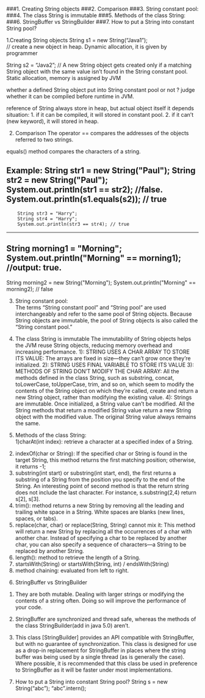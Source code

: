 ###1. Creating String objects 
###2. Comparison 
###3. String constant pool:  
###4. The class String is immutable 
###5. Methods of the class String:  
###6. StringBuffer vs StringBuilder 
###7. How to put a String into constant String pool? 
 
1.Creating String objects 
String s1 = new String(“Java1”);  
// create a new object in heap. Dynamic allocation, it is given by programmer 
 
String s2 = “Java2”; 
// A new String object gets created only if a matching String object with the same value isn’t found in the String constant pool. Static allocation, memory is assigned by JVM 
 
whether a defined String object put into String constant pool or not ? 
judge whether it can be compiled before runtime in JVM. 
 
reference of String always store in heap, but actual object itself it depends situation: 1. if it can be compiled, it will stored in constant pool. 2. if it can’t (new keyword), it will stored in heap. 
 
2. Comparison 
The operator == compares the addresses of the objects referred to two strings.  
 
equals() method compares the characters of a string. 
 
Example: 
String str1 = new String("Paul"); 
String str2 = new String("Paul"); 
System.out.println(str1 == str2); //false. 
System.out.println(s1.equals(s2)); // true 
-------------------------------------------------------- 
        String str3 = "Harry"; 
        String str4 = "Harry"; 
        System.out.println(str3 == str4); // true 
------------------------------------------------------ 
String morning1 = "Morning"; 
System.out.println("Morning" == morning1); //output: true.   
--------------------------------------------------------------- 
String morning2 = new String("Morning"); 
System.out.println("Morning" == morning2); // false 
 
3. String constant pool:  
The terms “String constant pool” and “String pool” are used interchangeably and refer to the same pool of String objects. Because String objects are immutable, the pool of String objects is also called the “String constant pool.” 
 
4. The class String is immutable 
The immutability of String objects helps the JVM reuse String objects, reducing memory overhead and increasing performance. 
1): STRING USES A CHAR ARRAY TO STORE ITS VALUE: The arrays are fixed in size—they can’t grow once they’re initialized. 
2): STRING USES FINAL VARIABLE TO STORE ITS VALUE 
3): METHODS OF STRING DON’T MODIFY THE CHAR ARRAY: All the methods defined in the class String, such as substring, concat, toLowerCase, toUpperCase, trim, and so on, which seem to modify the contents of the String object on which they’re called, create and return a new String object, rather than modifying the existing value. 
4): Strings are immutable. Once initialized, a String value can’t be modified. All the String methods that return a modified String value return a new String object with the modified value. The original String value always remains the same. 
 
5. Methods of the class String:  
1)charAt(int index): retrieve a character at a specified index of a String. 
2) indexOf(char or String): If the specified char or String is found in the target String, this method returns the first matching position; otherwise, it returns -1; 
3) substring(int start) or substring(int start, end), the first returns a substring of a String from the position you specify to the end of the String. An interesting point of second method is that the return string does not include the last character. For instance, s.substring(2,4) return s[2], s[3]. 
4) trim(): method returns a new String by removing all the leading and trailing white space in a String. White spaces are blanks (new lines, spaces, or tabs). 
5) replace(char, char) or replace(String, String) cannot mix it: This method will return a new String by replacing all the occurrences of a char with another char. Instead of specifying a char to be replaced by another char, you can also specify a sequence of characters—a String to be replaced by another String. 
6) length(): method to retrieve the length of a String. 
7) startsWith(String) or startsWith(String, int) / endsWith(String) 
8) method chaining: evaluated from left to right. 
 
6. StringBuffer vs StringBuilder 
1) They are both  mutable. Dealing with larger strings or modifying the contents of a string often. Doing so will improve the performance of your code. 
 
2)  StringBuffer are synchronized  and thread safe, whereas the methods of the class StringBuilder(add in java 5.0) aren’t. 
 
3) This class [StringBuilder] provides an API compatible with StringBuffer, but with no guarantee of synchronization. This class is designed for use as a drop-in replacement for StringBuffer in places where the string buffer was being used by a single thread (as is generally the case). Where possible, it is recommended that this class be used in preference to StringBuffer as it will be faster under most implementations. 
 
 
7. How to put a String into constant String pool? 
String s = new String(“abc”); 
“abc”.intern(); 
 
 
